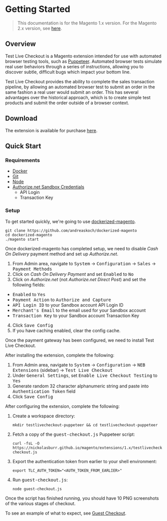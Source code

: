 # Getting Started

> This documentation is for the Magento 1.x version. For the Magento 2.x version, see [here](https://nickolasburr.github.io/magento/extensions/2.x/testlivecheckout/latest).

## Overview

Test Live Checkout is a Magento extension intended for use with automated browser testing tools, such as [Puppeteer](https://github.com/GoogleChrome/puppeteer).
Automated browser tests simulate real user behaviors through a series of instructions, allowing you to discover subtle, difficult bugs which impact your bottom line.

Test Live Checkout provides the ability to complete the sales transaction pipeline, by allowing an automated browser test to submit an order in the same fashion a real user
would submit an order. This has several advantages over the historical approach, which is to create simple test products and submit the order outside of a browser context.

## Download

The extension is available for purchase [here](https://marketplace.magento.com/nickolasburr-test-live-checkout.html).

## Quick Start

### Requirements

+ [Docker](https://www.docker.com)
+ [Git](https://git-scm.com)
+ [Node](https://nodejs.org)
+ [Authorize.net Sandbox Credentials](https://sandbox.authorize.net)
    - API Login
    - Transaction Key

### Setup

To get started quickly, we're going to use [dockerized-magento](https://github.com/andreaskoch/dockerized-magento).

```
git clone https://github.com/andreaskoch/dockerized-magento
cd dockerized-magento
./magento start
```

Once dockerized-magento has completed setup, we need to disable *Cash On Delivery* payment method and set up *Authorize.net*.

1. From Admin area, navigate to <tt>System</tt> -> <tt>Configuration</tt> -> <tt>Sales</tt> -> <tt>Payment Methods</tt>
2. Click on *Cash On Delivery Payment* and set <tt>Enabled</tt> to <tt>No</tt>
3. Click on *Authorize.net* (not *Authorize.net Direct Post*) and set the following fields:
  - <tt>Enabled</tt> to <tt>Yes</tt>
  - <tt>Payment Action</tt> to <tt>Authorize and Capture</tt>
  - <tt>API Login ID</tt> to your Sandbox account API Login ID
  - <tt>Merchant's Email</tt> to the email used for your Sandbox account
  - <tt>Transaction Key</tt> to your Sandbox account Transaction Key
4. Click <tt>Save Config</tt>
5. If you have caching enabled, clear the config cache.

Once the payment gateway has been configured, we need to install Test Live Checkout.

After installing the extension, complete the following:

1. From Admin area, navigate to <tt>System</tt> -> <tt>Configuration</tt> -> <tt>NEB Extensions</tt> (sidebar) -> <tt>Test Live Checkout</tt>
2. Under <tt>General Settings</tt>, set <tt>Enable Live Checkout Testing</tt> to <tt>Yes</tt>
3. Generate random 32 character alphanumeric string and paste into <tt>Authentication Token</tt> field
4. Click <tt>Save Config</tt>

After configuring the extension, complete the following:

1. Create a workspace directory:

    ```
    mkdir testlivecheckout-puppeteer && cd testlivecheckout-puppeteer
    ```

2. Fetch a copy of the <tt>guest-checkout.js</tt> Puppeteer script:

    ```
    curl -fsL -O https://nickolasburr.github.io/magento/extensions/1.x/testlivecheckout/puppeteer/scripts/guest-checkout.js
    ```

3. Export the authentication token from earlier to your shell environment:

    ```
    export TLC_AUTH_TOKEN="<AUTH_TOKEN_FROM_EARLIER>"
    ```

4. Run <tt>guest-checkout.js</tt>:

    ```
    node guest-checkout.js
    ```

Once the script has finished running, you should have 10 PNG screenshots of the various stages of checkout.

To see an example of what to expect, see [Guest Checkout](https://nickolasburr.github.io/magento/extensions/1.x/testlivecheckout/latest/examples/guest-checkout/).
